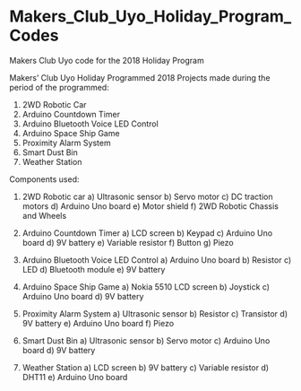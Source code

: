 # Makers_Club_Uyo_Holiday_Program_Codes
Makers Club Uyo code for the 2018 Holiday Program


Makers’ Club Uyo Holiday Programmed 2018
Projects made during the period of the programmed:
1.	2WD Robotic Car
2.	Arduino Countdown Timer
3.	Arduino Bluetooth Voice LED Control
4.	Arduino Space Ship Game
5.	Proximity Alarm System
6.	Smart Dust Bin
7.	Weather Station


Components used:
1.	2WD Robotic car
a)	Ultrasonic sensor
b)	Servo motor
c)	DC traction motors
d)	Arduino Uno board
e)	Motor shield
f)	2WD Robotic Chassis and Wheels 

2.	Arduino Countdown Timer
a)	LCD screen
b)	Keypad
c)	Arduino Uno board
d)	9V battery
e)	Variable resistor
f)	Button
g)	Piezo

3.	Arduino Bluetooth Voice LED Control
a)	Arduino Uno board
b)	Resistor
c)	LED
d)	Bluetooth module
e)	9V battery

4.	Arduino Space Ship Game
a)	Nokia 5510 LCD screen
b)	Joystick
c)	Arduino Uno board
d)	9V battery

5.	Proximity Alarm System
a)	Ultrasonic sensor
b)	Resistor
c)	Transistor
d)	9V battery
e)	Arduino Uno board
f)	Piezo

6.	Smart Dust Bin
a)	Ultrasonic sensor
b)	Servo motor
c)	Arduino Uno board
d)	9V battery

7.	Weather Station
a)	LCD screen
b)	9V battery
c)	Variable resistor
d)	DHT11
e)	Arduino Uno board

